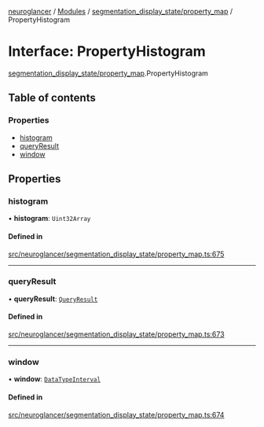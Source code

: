 [neuroglancer](../README.md) / [Modules](../modules.md) / [segmentation\_display\_state/property\_map](../modules/segmentation_display_state_property_map.md) / PropertyHistogram

# Interface: PropertyHistogram

[segmentation_display_state/property_map](../modules/segmentation_display_state_property_map.md).PropertyHistogram

## Table of contents

### Properties

- [histogram](segmentation_display_state_property_map.PropertyHistogram.md#histogram)
- [queryResult](segmentation_display_state_property_map.PropertyHistogram.md#queryresult)
- [window](segmentation_display_state_property_map.PropertyHistogram.md#window)

## Properties

### histogram

• **histogram**: `Uint32Array`

#### Defined in

[src/neuroglancer/segmentation_display_state/property_map.ts:675](https://github.com/ActiveBrainAtlas2/neuroglancer/blob/1beb5d34/src/neuroglancer/segmentation_display_state/property_map.ts#L675)

___

### queryResult

• **queryResult**: [`QueryResult`](segmentation_display_state_property_map.QueryResult.md)

#### Defined in

[src/neuroglancer/segmentation_display_state/property_map.ts:673](https://github.com/ActiveBrainAtlas2/neuroglancer/blob/1beb5d34/src/neuroglancer/segmentation_display_state/property_map.ts#L673)

___

### window

• **window**: [`DataTypeInterval`](../modules/util_lerp.md#datatypeinterval)

#### Defined in

[src/neuroglancer/segmentation_display_state/property_map.ts:674](https://github.com/ActiveBrainAtlas2/neuroglancer/blob/1beb5d34/src/neuroglancer/segmentation_display_state/property_map.ts#L674)
